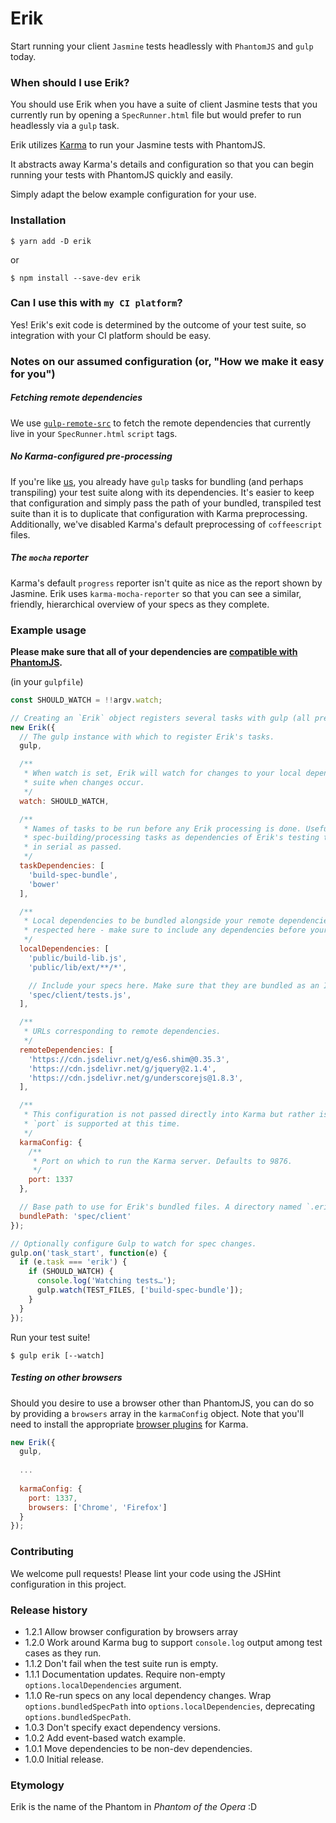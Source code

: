 # Erik

Start running your client `Jasmine` tests headlessly with `PhantomJS` and `gulp` today.

### When should I use Erik?

You should use Erik when you have a suite of client Jasmine tests that you currently run by opening a `SpecRunner.html` file but would prefer to run headlessly via a `gulp` task.

Erik utilizes [Karma](https://github.com/karma-runner/karma) to run your Jasmine tests with PhantomJS.

It abstracts away Karma's details and configuration so that you can begin running your tests with PhantomJS quickly and easily.

Simply adapt the below example configuration for your use.

### Installation

`$ yarn add -D erik`

or

`$ npm install --save-dev erik`

### Can I use this with `my CI platform`?

Yes! Erik's exit code is determined by the outcome of your test suite, so integration with your CI platform should be easy.

### Notes on our assumed configuration (or, "How we make it easy for you")

##### Fetching remote dependencies

We use [`gulp-remote-src`](https://github.com/ddliu/gulp-remote-src) to fetch the remote dependencies that currently live in your `SpecRunner.html` `script` tags.

##### No Karma-configured pre-processing

If you're like [us](https://github.com/mixmaxhq), you already have `gulp` tasks for bundling (and perhaps transpiling) your test suite along with its dependencies. It's easier to keep that configuration and simply pass the path of your bundled, transpiled test suite than it is to duplicate that configuration with Karma preprocessing. Additionally, we've disabled Karma's default preprocessing of `coffeescript` files.

##### The `mocha` reporter

Karma's default `progress` reporter isn't quite as nice as the report shown by Jasmine. Erik uses `karma-mocha-reporter` so that you can see a similar, friendly, hierarchical overview of your specs as they complete.

### Example usage

**Please make sure that all of your dependencies are [compatible with PhantomJS](https://kangax.github.io/compat-table/es6/#phantom).**

(in your `gulpfile`)
```js
const SHOULD_WATCH = !!argv.watch;

// Creating an `Erik` object registers several tasks with gulp (all prefixed with 'erik-').
new Erik({
  // The gulp instance with which to register Erik's tasks.
  gulp,

  /**
   * When watch is set, Erik will watch for changes to your local dependencies and re-run the test
   * suite when changes occur.
   */
  watch: SHOULD_WATCH,

  /**
   * Names of tasks to be run before any Erik processing is done. Useful for registering your
   * spec-building/processing tasks as dependencies of Erik's testing task. These tasks will be run
   * in serial as passed.
   */
  taskDependencies: [
    'build-spec-bundle',
    'bower'
  ],

  /**
   * Local dependencies to be bundled alongside your remote dependencies. Glob strings. Order is
   * respected here - make sure to include any dependencies before your specs.
   */
  localDependencies: [
    'public/build-lib.js',
    'public/lib/ext/**/*',

    // Include your specs here. Make sure that they are bundled as an IIFE.
    'spec/client/tests.js',
  ],

  /**
   * URLs corresponding to remote dependencies.
   */
  remoteDependencies: [
    'https://cdn.jsdelivr.net/g/es6.shim@0.35.3',
    'https://cdn.jsdelivr.net/g/jquery@2.1.4',
    'https://cdn.jsdelivr.net/g/underscorejs@1.8.3',
  ],

  /**
   * This configuration is not passed directly into Karma but rather is processed by Erik. Only
   * `port` is supported at this time.
   */
  karmaConfig: {
    /**
     * Port on which to run the Karma server. Defaults to 9876.
     */
    port: 1337
  },

  // Base path to use for Erik's bundled files. A directory named `.erik` will be created here.
  bundlePath: 'spec/client'
});

// Optionally configure Gulp to watch for spec changes.
gulp.on('task_start', function(e) {
  if (e.task === 'erik') {
    if (SHOULD_WATCH) {
      console.log('Watching tests…');
      gulp.watch(TEST_FILES, ['build-spec-bundle']);
    }
  }
});
```

Run your test suite!

`$ gulp erik [--watch]`

##### Testing on other browsers

Should you desire to use a browser other than PhantomJS, you can do so by providing a `browsers` array in the `karmaConfig` object. Note that you'll need to install the appropriate [browser plugins](http://karma-runner.github.io/1.0/config/browsers.html) for Karma.

```js
new Erik({
  gulp,
  
  ...
  
  karmaConfig: {
    port: 1337,
    browsers: ['Chrome', 'Firefox']
  }
});
```

### Contributing

We welcome pull requests! Please lint your code using the JSHint configuration in this project.

### Release history

* 1.2.1 Allow browser configuration by browsers array
* 1.2.0 Work around Karma bug to support `console.log` output among test cases as they run.
* 1.1.2 Don't fail when the test suite run is empty.
* 1.1.1 Documentation updates. Require non-empty `options.localDependencies` argument.
* 1.1.0 Re-run specs on any local dependency changes. Wrap `options.bundledSpecPath` into `options.localDependencies`, deprecating `options.bundledSpecPath`.
* 1.0.3 Don't specify exact dependency versions.
* 1.0.2 Add event-based watch example.
* 1.0.1 Move dependencies to be non-dev dependencies.
* 1.0.0 Initial release.

### Etymology

Erik is the name of the Phantom in _Phantom of the Opera_ :D
